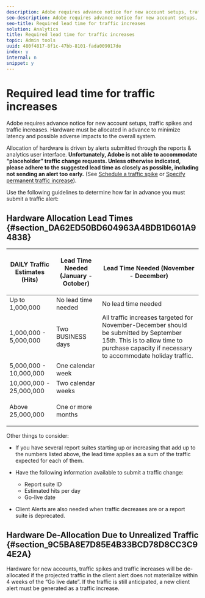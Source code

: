 ```yaml
---
description: Adobe requires advance notice for new account setups, traffic spikes and traffic increases. Hardware must be allocated in advance to minimize latency and possible adverse impacts to the overall system.
seo-description: Adobe requires advance notice for new account setups, traffic spikes and traffic increases. Hardware must be allocated in advance to minimize latency and possible adverse impacts to the overall system.
seo-title: Required lead time for traffic increases
solution: Analytics
title: Required lead time for traffic increases
topic: Admin tools
uuid: 480f4817-8f1c-47bb-8101-fada009017de
index: y
internal: n
snippet: y
---
```


# Required lead time for traffic increases

Adobe requires advance notice for new account setups, traffic spikes and traffic increases. Hardware must be allocated in advance to minimize latency and possible adverse impacts to the overall system.

Allocation of hardware is driven by alerts submitted through the reports & analytics user interface. **Unfortunately, Adobe is not able to accommodate “placeholder” traffic change requests. Unless otherwise indicated, please adhere to the suggested lead time as closely as possible, including not sending an alert too early.** (See [Schedule a traffic spike](../../admin/c-traffic-management/t-traffic-schedule-spike.md#task_66E0967F49CF49CC9D88CDF517398FAE) or [Specify permanent traffic increase](../../admin/c-traffic-management/t-traffic-permanent.md#task_1B3BF0AE020F4936B689D9ED1736FCFF)).

Use the following guidelines to determine how far in advance you must submit a traffic alert:

## Hardware Allocation Lead Times {#section_DA62ED50BD604963A4BDB1D601A94838}

<table id="table_A67CC3B164F740088797BD8913244E47"> 
 <thead> 
  <tr> 
   <th colname="col1" class="entry"> DAILY Traffic Estimates (Hits) </th> 
   <th colname="col2" class="entry"> <p>Lead Time Needed (January - October) </p> </th> 
   <th colname="col3" class="entry"> <p>Lead Time Needed (November - December) </p> </th> 
  </tr> 
 </thead>
 <tbody> 
  <tr> 
   <td colname="col1"> Up to 1,000,000 </td> 
   <td colname="col2"> No lead time needed </td> 
   <td colname="col3"> No lead time needed </td> 
  </tr> 
  <tr> 
   <td colname="col1"> 1,000,000 - 5,000,000 </td> 
   <td colname="col2"> Two BUSINESS days </td> 
   <td colname="col3" morerows="3"> All traffic increases targeted for November-December should be submitted by September 15th. This is to allow time to purchase capacity if necessary to accommodate holiday traffic. </td> 
  </tr> 
  <tr> 
   <td colname="col1"> 5,000,000 - 10,000,000 </td> 
   <td colname="col2"> One calendar week </td> 
  </tr> 
  <tr> 
   <td colname="col1"> 10,000,000 - 25,000,000 </td> 
   <td colname="col2"> Two calendar weeks </td> 
  </tr> 
  <tr> 
   <td colname="col1"> <p>Above 25,000,000 </p> </td> 
   <td colname="col2"> One or more months </td> 
  </tr> 
 </tbody> 
</table>

Other things to consider:

* If you have several report suites starting up or increasing that add up to the numbers listed above, the lead time applies as a sum of the traffic expected for each of them. 
* Have the following information available to submit a traffic change:

    * Report suite ID 
    * Estimated hits per day 
    * Go-live date

* Client Alerts are also needed when traffic decreases are or a report suite is deprecated.

## Hardware De-Allocation Due to Unrealized Traffic {#section_9C5BA8E7D85E4B33BCD78D8CC3C94E2A}

Hardware for new accounts, traffic spikes and traffic increases will be de-allocated if the projected traffic in the client alert does not materialize within 4 weeks of the “Go live date”. If the traffic is still anticipated, a new client alert must be generated as a traffic increase. 
